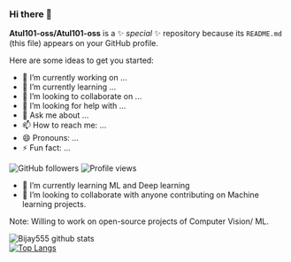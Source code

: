 ### Hi there 👋

**Atul101-oss/Atul101-oss** is a ✨ _special_ ✨ repository because its `README.md` (this file) appears on your GitHub profile.

Here are some ideas to get you started:

- 🔭 I’m currently working on ...
- 🌱 I’m currently learning ...
- 👯 I’m looking to collaborate on ...
- 🤔 I’m looking for help with ...
- 💬 Ask me about ...
- 📫 How to reach me: ...
- 😄 Pronouns: ...
- ⚡ Fun fact: ...




![GitHub followers](https://img.shields.io/github/followers/Bijay555?label=Follow&style=social)
![Profile views](https://gpvc.arturio.dev/Bijay555)
<!-- [![Years Badge](https://badges.pufler.dev/years/Bijay555)](https://badges.pufler.dev/years/Bijay555)
[![Repos Badge](https://badges.pufler.dev/repos/Bijay555)](https://badges.pufler.dev/repos/Bijay555)
[![Updated Badge](https://badges.pufler.dev/updated/Bijay555/Bijay555)](https://badges.pufler.dev/updated/Bijay555)
[![Linkedin: BijayAdhikari](https://img.shields.io/badge/-bijayadhikari-blue?style=flat-square&logo=Linkedin&logoColor=white&link=https://www.linkedin.com/in/bijayadhikari/)](https://www.linkedin.com/in/bijayadhikari/)
[![Commits Badge](https://badges.pufler.dev/commits/monthly/Bijay555)](https://badges.pufler.dev/commits/monthly/Bijay555) -->




- 🌱 I’m currently learning ML and Deep learning
- 👯 I’m looking to collaborate with anyone contributing on Machine learning projects. 


    
Note: Willing to work on open-source projects of Computer Vision/ ML.

![Bijay555 github stats](https://github-readme-stats.vercel.app/api?username=Atul101-oss&show_icons=true&theme=radical)    
[![Top Langs](https://github-readme-stats.vercel.app/api/top-langs/?username=Atul101-oss&layout=compact&theme=radical)](https://github.com/Bijay555/github-readme-stats)

<!---[![AdicherlaVenkataSai github stats](https://github-readme-stats.vercel.app/api?username=AdicherlaVenkataSai)](https://github.com/AdicherlaVenkataSai/github-readme-stats)
[![Top Langs](https://github-readme-stats.vercel.app/api/top-langs/?username=Bijay555)](https://github.com/Bijay555/github-readme-stats)
**Contact:** [💬](https://wa.me/+918008527755) [📫](https://www.linkedin.com/in/adicherlavenkatasai)    
**Work:** [:octocat:](https://github.com/Bijay555)   
**Resume:** [📄](https://drive.google.com/file/d/1oZnQi4Wmgp8M2k-EpUDryFBEuR5i8g9q/view?usp=sharing)   

